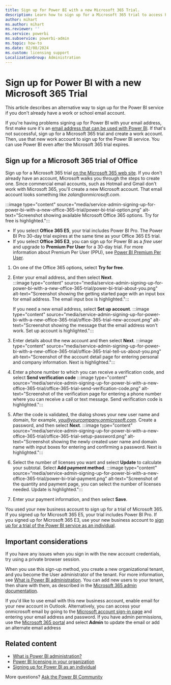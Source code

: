 ```yaml
---
title: Sign up for Power BI with a new Microsoft 365 Trial.
description: Learn how to sign up for a Microsoft 365 trial to access Power BI when you don't have a work or school email account.
author: mihart
ms.author: mihart
ms.reviewer: ''
ms.service: powerbi
ms.subservice: powerbi-admin
ms.topic: how-to
ms.date: 02/08/2024
ms.custom: licensing support
LocalizationGroup: Administration
---
```


# Sign up for Power BI with a new Microsoft 365 Trial

This article describes an alternative way to sign up for the Power BI service if you don't already have a work or school email account.

If you're having problems signing up for Power BI with your email address, first make sure it's an [email address that can be used with Power BI](../fundamentals/service-self-service-signup-for-power-bi.md#supported-email-addresses). If that's not successful, sign up for a Microsoft 365 trial and create a work account. Then, use that new work account to sign up for the Power BI service. You can use Power BI even after the Microsoft 365 trial expires.

## Sign up for a Microsoft 365 trial of Office

Sign up for a Microsoft 365 trial [on the Microsoft 365 web site](https://www.microsoft.com/microsoft-365/business/compare-more-office-365-for-business-plans). If you don't already have an account, Microsoft walks you through the steps to create one. Since commercial email accounts, such as Hotmail and Gmail don't work with Microsoft 365, you'll create a new Microsoft account.  That email account looks something like *zalan\@onmicrosoft.com*.

:::image type="content" source="media/service-admin-signing-up-for-power-bi-with-a-new-office-365-trial/power-bi-trial-option.png" alt-text="Screenshot showing available Microsoft Office 365 options. Try for free is highlighted.":::

- If you select **Office 365 E5**, your trial includes Power BI Pro. The Power BI Pro 30-day trial expires at the same time as your Office 365 E5 trial.
- If you select **Office 365 E3**, you can sign up for Power BI as a *free* user and upgrade to **Premium Per User** for a 30-day trial. For more information about Premium Per User (PPU), see [Power BI Premium Per User](service-premium-per-user-faq.yml).

1. On one of the Office 365 options, select **Try for free**.
1. Enter your email address, and then select **Next**.  
   :::image type="content" source="media/service-admin-signing-up-for-power-bi-with-a-new-office-365-trial/power-bi-trial-about-you.png" alt-text="Screenshot showing the getting started page with an input box for email address. The email input box is highlighted.":::

    If you need a new email address, select **Set up account**.
    :::image type="content" source="media/service-admin-signing-up-for-power-bi-with-a-new-office-365-trial/office-365-trial-new-account.png" alt-text="Screenshot showing the message that the email address won't work. Set up account is highlighted.":::

1. Enter details about the new account and then select **Next**.
   :::image type="content" source="media/service-admin-signing-up-for-power-bi-with-a-new-office-365-trial/office-365-trial-tell-us-about-you.png" alt-text="Screenshot of the account detail page for entering personal and company information. Next is highlighted.":::

1. Enter a phone number to which you can receive a verification code, and select **Send verification code**
   :::image type="content" source="media/service-admin-signing-up-for-power-bi-with-a-new-office-365-trial/office-365-trial-send-verification-code.png" alt-text="Screenshot of the verification page for entering a phone number where you can receive a call or text message. Send verification code is highlighted.":::

1. After the code is validated, the dialog shows your new user name and domain, for example, *you@yourcompany.onmicrosoft.com*. Create a password, and then select **Next**.
   :::image type="content" source="media/service-admin-signing-up-for-power-bi-with-a-new-office-365-trial/office-365-trial-setup-password.png" alt-text="Screenshot showing the newly created user name and domain name with input boxes for entering and confirming a password. Next is highlighted.":::

1. Select the number of licenses you want and select **Update** to calculate your subtotal. Select **Add payment method**.
   :::image type="content" source="media/service-admin-signing-up-for-power-bi-with-a-new-office-365-trial/power-bi-trial-payment.png" alt-text="Screenshot of the quantity and payment page, you can select the number of licenses needed. Update is highlighted.":::

1. Enter your payment information, and then select **Save**.

You used your new business account to sign up for a trial of Microsoft 365. If you signed up for Microsoft 365 E5, your trial includes Power BI Pro. If you signed up for Microsoft 365 E3, use your new business account to [sign up for a trial of the Power BI service as an individual](../fundamentals/service-self-service-signup-for-power-bi.md).

## Important considerations

If you have any issues when you sign in with the new account credentials, try using a private browser session.

When you use this sign-up method, you create a new organizational tenant, and you become the User administrator of the tenant. For more information, see [What is Power BI administration](../admin/service-admin-administering-power-bi-in-your-organization.md). You can add new users to your tenant, then share with them, as described in the [Microsoft 365 admin documentation](https://support.office.com/article/Add-users-individually-to-Office-365---Admin-Help-1970f7d6-03b5-442f-b385-5880b9c256ec).

If you'd like to use email with this new business account, enable email for your new account in Outlook. Alternatively, you can access your onmicrosoft email by going to the [Microsoft account sign-in page](https://account.microsoft.com/) and entering your email address and password. If you have admin permissions, use the [Microsoft 365 portal](https://portal.office.com) and select **Admin** to update the email or add an alternate email address 

## Related content

- [What is Power BI administration?](../admin/service-admin-administering-power-bi-in-your-organization.md)  
- [Power BI licensing in your organization](service-admin-licensing-organization.md)  
- [Signing up for Power BI as an individual](../fundamentals/service-self-service-signup-for-power-bi.md)

More questions? [Ask the Power BI Community](https://community.powerbi.com/)
